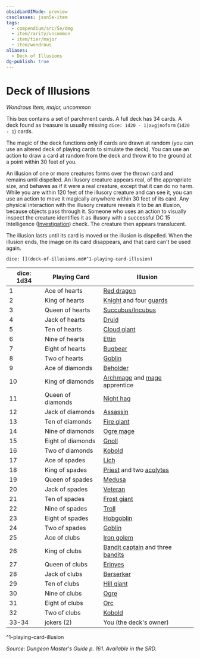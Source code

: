 ```yaml
---
obsidianUIMode: preview
cssclasses: json5e-item
tags:
  - compendium/src/5e/dmg
  - item/rarity/uncommon
  - item/tier/major
  - item/wondrous
aliases:
  - Deck of Illusions
dg-publish: true
---
```

# Deck of Illusions
*Wondrous Item, major, uncommon*  


This box contains a set of parchment cards. A full deck has 34 cards. A deck found as treasure is usually missing `dice: 1d20 - 1|avg|noform` (`1d20 - 1`) cards.

The magic of the deck functions only if cards are drawn at random (you can use an altered deck of playing cards to simulate the deck). You can use an action to draw a card at random from the deck and throw it to the ground at a point within 30 feet of you.

An illusion of one or more creatures forms over the thrown card and remains until dispelled. An illusory creature appears real, of the appropriate size, and behaves as if it were a real creature, except that it can do no harm. While you are within 120 feet of the illusory creature and can see it, you can use an action to move it magically anywhere within 30 feet of its card. Any physical interaction with the illusory creature reveals it to be an illusion, because objects pass through it. Someone who uses an action to visually inspect the creature identifies it as illusory with a successful DC 15 Intelligence ([Investigation](/3-Mechanics/CLI/rules/skills.md#Investigation)) check. The creature then appears translucent.

The illusion lasts until its card is moved or the illusion is dispelled. When the illusion ends, the image on its card disappears, and that card can't be used again.

`dice: [](deck-of-illusions.md#^1-playing-card-illusion)`

| dice: 1d34 | Playing Card | Illusion |
|------------|--------------|----------|
| 1 | Ace of hearts | [Red dragon](/Admin/CLI/bestiary/dragon/adult-red-dragon.md) |
| 2 | King of hearts | [Knight](/Admin/CLI/bestiary/humanoid/knight.md) and four [guards](/Admin/CLI/bestiary/humanoid/guard.md) |
| 3 | Queen of hearts | [Succubus/Incubus](/Admin/CLI/bestiary/fiend/succubus.md) |
| 4 | Jack of hearts | [Druid](/Admin/CLI/bestiary/humanoid/druid.md) |
| 5 | Ten of hearts | [Cloud giant](/Admin/CLI/bestiary/giant/cloud-giant.md) |
| 6 | Nine of hearts | [Ettin](/Admin/CLI/bestiary/giant/ettin.md) |
| 7 | Eight of hearts | [Bugbear](/Admin/CLI/bestiary/humanoid/bugbear.md) |
| 8 | Two of hearts | [Goblin](/Admin/CLI/bestiary/humanoid/goblin.md) |
| 9 | Ace of diamonds | [Beholder](/Admin/CLI/bestiary/aberration/beholder.md) |
| 10 | King of diamonds | [Archmage](/Admin/CLI/bestiary/humanoid/archmage.md) and [mage](/Admin/CLI/bestiary/humanoid/mage.md) apprentice |
| 11 | Queen of diamonds | [Night hag](/Admin/CLI/bestiary/fiend/night-hag.md) |
| 12 | Jack of diamonds | [Assassin](/Admin/CLI/bestiary/humanoid/assassin.md) |
| 13 | Ten of diamonds | [Fire giant](/Admin/CLI/bestiary/giant/fire-giant.md) |
| 14 | Nine of diamonds | [Ogre mage](/Admin/CLI/bestiary/giant/oni.md) |
| 15 | Eight of diamonds | [Gnoll](/Admin/CLI/bestiary/humanoid/gnoll.md) |
| 16 | Two of diamonds | [Kobold](/Admin/CLI/bestiary/humanoid/kobold.md) |
| 17 | Ace of spades | [Lich](/Admin/CLI/bestiary/undead/lich.md) |
| 18 | King of spades | [Priest](/Admin/CLI/bestiary/humanoid/priest.md) and two [acolytes](/Admin/CLI/bestiary/humanoid/acolyte.md) |
| 19 | Queen of spades | [Medusa](/Admin/CLI/bestiary/monstrosity/medusa.md) |
| 20 | Jack of spades | [Veteran](/Admin/CLI/bestiary/humanoid/veteran.md) |
| 21 | Ten of spades | [Frost giant](/Admin/CLI/bestiary/giant/frost-giant.md) |
| 22 | Nine of spades | [Troll](/Admin/CLI/bestiary/giant/troll.md) |
| 23 | Eight of spades | [Hobgoblin](/Admin/CLI/bestiary/humanoid/hobgoblin.md) |
| 24 | Two of spades | [Goblin](/Admin/CLI/bestiary/humanoid/goblin.md) |
| 25 | Ace of clubs | [Iron golem](/Admin/CLI/bestiary/construct/iron-golem.md) |
| 26 | King of clubs | [Bandit captain](/Admin/CLI/bestiary/humanoid/bandit-captain.md) and three [bandits](/Admin/CLI/bestiary/humanoid/bandit.md) |
| 27 | Queen of clubs | [Erinyes](/Admin/CLI/bestiary/fiend/erinyes.md) |
| 28 | Jack of clubs | [Berserker](/Admin/CLI/bestiary/humanoid/berserker.md) |
| 29 | Ten of clubs | [Hill giant](/Admin/CLI/bestiary/giant/hill-giant.md) |
| 30 | Nine of clubs | [Ogre](/Admin/CLI/bestiary/giant/ogre.md) |
| 31 | Eight of clubs | [Orc](/Admin/CLI/bestiary/humanoid/orc.md) |
| 32 | Two of clubs | [Kobold](/Admin/CLI/bestiary/humanoid/kobold.md) |
| 33-34 | jokers (2) | You (the deck's owner) |
^1-playing-card-illusion

*Source: Dungeon Master's Guide p. 161. Available in the SRD.*